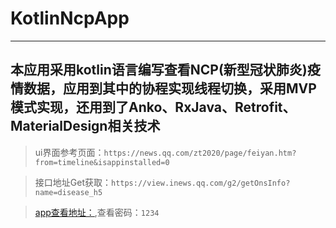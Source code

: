 # KotlinNcpApp
***
本应用采用kotlin语言编写查看NCP(新型冠状肺炎)疫情数据，应用到其中的协程实现线程切换，采用MVP模式实现，还用到了Anko、RxJava、Retrofit、MaterialDesign相关技术
---
>ui界面参考页面：`https://news.qq.com/zt2020/page/feiyan.htm?from=timeline&isappinstalled=0`

>接口地址Get获取：`https://view.inews.qq.com/g2/getOnsInfo?name=disease_h5`

>[app查看地址：](https://www.pgyer.com/H6pm),查看密码：`1234`
